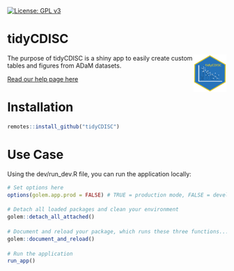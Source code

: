 
<!-- README.md is generated from README.Rmd. Please edit that file -->

[![License: GPL v3](https://img.shields.io/badge/License-GPLv3-blue.svg)](https://www.gnu.org/licenses/gpl-3.0)

# tidyCDISC 

<img src="man/figures/hex-tidyCDISC.png" align="right" height="15%" width="15%"/>

The purpose of tidyCDISC is a shiny app to easily create custom tables
and figures from ADaM datasets.

[Read our help page here](https://tidycdisc.netlify.app/)

# Installation

``` r
remotes::install_github("tidyCDISC")
```

# Use Case

Using the dev/run\_dev.R file, you can run the application locally:

``` r
# Set options here
options(golem.app.prod = FALSE) # TRUE = production mode, FALSE = development mode

# Detach all loaded packages and clean your environment
golem::detach_all_attached()

# Document and reload your package, which runs these three functions...
golem::document_and_reload()

# Run the application 
run_app()
```

